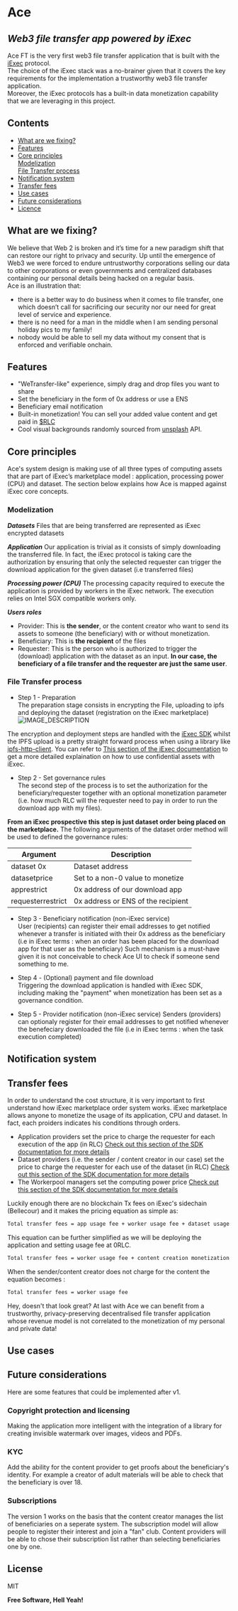 # Ace
## _Web3 file transfer app powered by iExec_ 

Ace FT is the very first web3 file transfer application that is built with the [iExec](https://iex.ec) protocol.  
The choice of the iExec stack was a no-brainer given that it covers the key requirements for the implementation a trustworthy web3 file transfer application.  
Moreover, the iExec protocols has a built-in data monetization capability that we are leveraging in this project.

## Contents
- [What are we fixing?](#what-are-we-fixing)
- [Features](#features)
- [Core principles](#principles)  
[Modelization](#modelization)  
[File Transfer process](#file-transfer-process)  
- [Notification system](#notification-system)
- [Transfer fees](#transfer-fees)
- [Use cases](#use-cases)
- [Future considerations](#future-considerations)
- [Licence](#licence)

## What are we fixing?
We believe that Web 2 is broken and it’s time for a new paradigm shift that can restore our right to privacy and security. 
Up until the emergence of Web3 we were forced to endure untrustworthy corporations selling our data to other corporations or even governments and centralized databases containing our personal details being hacked on a regular basis.  
Ace is an illustration that:  
- there is a better way to do business when it comes to file transfer, one which doesn’t call for sacrificing our security nor our need for great level of service and experience. 
- there is no need for a man in the middle when I am sending personal holiday pics to my family!
- nobody would be able to sell my data without my consent that is enforced and verifiable onchain.  


## Features

- "WeTransfer-like" experience,  simply drag and drop files you want to share
- Set the beneficiary in the form of 0x address or use a ENS
- Beneficiary email notification 
- Built-in monetization! You can sell your added value content and get paid in [$RLC](https://coinmarketcap.com/currencies/rlc/)
- Cool visual backgrounds randomly sourced from [unsplash](https://unsplash.com) API.  


## Core principles  
Ace's system design is making use of all three types of computing assets that are part of iExec’s marketplace model : application, processing power (CPU) and dataset. The section below explains how Ace is mapped against iExec core concepts. 

### Modelization

**_Datasets_**
Files that are being transferred are represented as iExec encrypted datasets

**_Application_** 
Our application is trivial as it consists of simply downloading the transferred file. In fact, the iExec protocol is taking care the authorization by ensuring that only the selected requester can trigger the download application for the given dataset (i.e transferred files)

**_Processing power (CPU)_**
The processing capacity required to execute the application is provided by workers in the iExec network. The execution relies on Intel SGX compatible workers only.

**_Users roles_**  
- Provider: This is **the sender**, or the content creator who want to send its assets to someone (the beneficiary) with or without monetization.
- Beneficiary: This is **the recipient** of the files
- Requester: This is the person who is authorized to trigger the (download) application with the dataset as an input. **In our case, the beneficiary of a file transfer and the requester are just the same user**.
 

### File Transfer process

- Step 1 - Preparation  
The preparation stage consists in encrypting the File, uploading to ipfs and deploying the dataset (registration on the iExec marketplace)  
![IMAGE_DESCRIPTION](https://bafybeigb3aodzwkqsf3kdffjodbluzxpvvpe5ixzz542jcec4swzl3wbqi.ipfs.infura-ipfs.io)
 

The encryption and deployment steps are handled with the [iExec SDK](https://github.com/iExecBlockchainComputing/iexec-sdk) whilst the IPFS upload is a pretty straight forward process when using a library like [ipfs-http-client](https://www.npmjs.com/package/ipfs-http-client).
You can refer to [This section of the iExec documentation](https://docs.iex.ec/for-developers/confidential-computing/sgx-encrypted-dataset) to get a more detailed explaination on how to use confidential assets with iExec.


- Step 2 - Set governance rules  
The second step of the process is to set the authorization for the beneficiary/requester together with an optional monetization parameter (i.e. how much RLC will the requester need to pay in order to run the download app with my files).  
  
**From an iExec prospective this step is just dataset order being placed on the marketplace.**
The following arguments of the dataset order method will be used to defined the governance rules:

| Argument | Description |
| ------ | ------ |
| dataset 0x | Dataset address |  
| datasetprice | Set to a non-0 value to monetize | 
| apprestrict | 0x address of our download app | 
| requesterrestrict | 0x address or ENS of the recipient |


- Step 3 -  Beneficiary notification (non-iExec service)  
User (recipients) can register their email addresses to get notified whenever a transfer is initiated with their 0x address as the beneficiary (i.e in iExec terms : when an order has been placed for the download app for that user as the beneficiary)
Such mechanism is a must-have given it is not conceivable to check Ace UI to check if someone send something to me. 

- Step 4 - (Optional) payment and file download  
Triggering the download application is handled with iExec SDK, including making the "payment" when monetization has been set as a governance condition.

- Step 5 - Provider notification (non-iExec service)
Senders (providers) can optionaly register for their email addresses to get notified whenever the benefeciary downloaded the file (i.e in iExec terms : when the task execution completed)


## Notification system


## Transfer fees
In order to understand the cost structure, it is very important to first understand how iExec marketplace order system works. 
iExec marketplace allows anyone to monetize the usage of its application, CPU and dataset. In fact, each proiders indicates his conditions through orders.  

- Application providers set the price to charge the requester for each execution of the app (in RLC)
[Check out this section of the SDK documentation for more details](https://github.com/iExecBlockchainComputing/iexec-sdk/blob/master/CLI.md#sell-your-app-on-the-marketplace) 
- Dataset providers (i.e. the sender / content creator in our case) set the price to charge the requester for each use of the dataset (in RLC)
[Check out this section of the SDK documentation for more details](https://github.com/iExecBlockchainComputing/iexec-sdk/blob/master/CLI.md#sell-your-computing-power-at-limit-price-on-the-marketplace) 
- The Workerpool managers set the computing power price 
[Check out this section of the SDK documentation for more details](https://github.com/iExecBlockchainComputing/iexec-sdk/blob/master/CLI.md#sell-your-computing-power-at-limit-price-on-the-marketplace) 

Luckily enough there are no blockchain Tx fees on iExec's sidechain (Bellecour) and it makes the pricing equation as simple as:  

```sh
Total transfer fees = app usage fee + worker usage fee + dataset usage fee
```

This equation can be further simplified as we will be deploying the application and setting usage fee at 0RLC.  

```sh
Total transfer fees = worker usage fee + content creation monetization fee
```

When the sender/content creator does not charge for the content the equation becomes :
```sh
Total transfer fees = worker usage fee
```

Hey, doesn't that look great? At last with Ace we can benefit from a trustworthy, privacy-preserving decentralised file transfer application whose revenue model is not correlated to the monetization of my personal and private data! 

## Use cases

## Future considerations
Here are some features that could be implemented after v1. 
### Copyright protection and licensing  
Making the application more intelligent with the integration of a library for creating invisible watermark over images, videos and PDFs.  
### KYC  
Add the ability for the content provider to get proofs about the beneficiary's identity. For example a creator of adult materials will be able to check that the beneficiary is over 18.  
### Subscriptions  
The version 1 works on the basis that the content creator manages the list of beneficiaries on a seperate system. The subscription model will allow people to register their interest and join a "fan" club. Content providers will be able to chose their subscription list rather than selecting beneficiaries one by one.


## License

MIT

**Free Software, Hell Yeah!**
